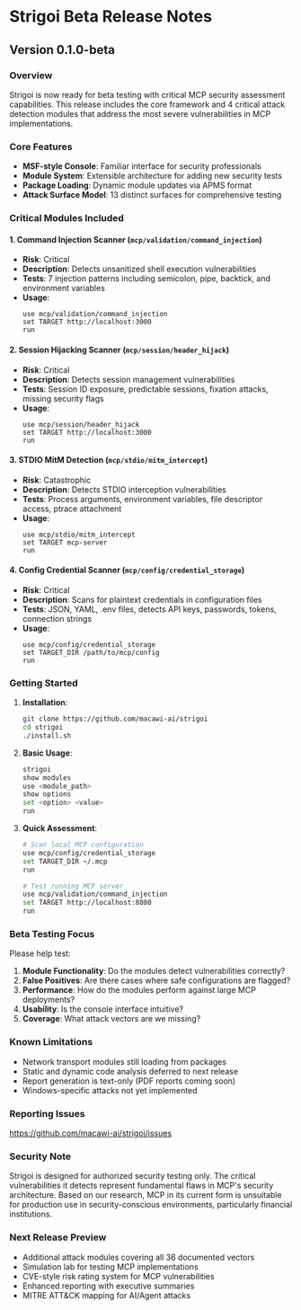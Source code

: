 # Strigoi Beta Release Notes

## Version 0.1.0-beta

### Overview
Strigoi is now ready for beta testing with critical MCP security assessment capabilities. This release includes the core framework and 4 critical attack detection modules that address the most severe vulnerabilities in MCP implementations.

### Core Features
- **MSF-style Console**: Familiar interface for security professionals
- **Module System**: Extensible architecture for adding new security tests
- **Package Loading**: Dynamic module updates via APMS format
- **Attack Surface Model**: 13 distinct surfaces for comprehensive testing

### Critical Modules Included

#### 1. Command Injection Scanner (`mcp/validation/command_injection`)
- **Risk**: Critical
- **Description**: Detects unsanitized shell execution vulnerabilities
- **Tests**: 7 injection patterns including semicolon, pipe, backtick, and environment variables
- **Usage**:
  ```
  use mcp/validation/command_injection
  set TARGET http://localhost:3000
  run
  ```

#### 2. Session Hijacking Scanner (`mcp/session/header_hijack`)
- **Risk**: Critical  
- **Description**: Detects session management vulnerabilities
- **Tests**: Session ID exposure, predictable sessions, fixation attacks, missing security flags
- **Usage**:
  ```
  use mcp/session/header_hijack
  set TARGET http://localhost:3000
  run
  ```

#### 3. STDIO MitM Detection (`mcp/stdio/mitm_intercept`)
- **Risk**: Catastrophic
- **Description**: Detects STDIO interception vulnerabilities
- **Tests**: Process arguments, environment variables, file descriptor access, ptrace attachment
- **Usage**:
  ```
  use mcp/stdio/mitm_intercept
  set TARGET mcp-server
  run
  ```

#### 4. Config Credential Scanner (`mcp/config/credential_storage`)
- **Risk**: Critical
- **Description**: Scans for plaintext credentials in configuration files
- **Tests**: JSON, YAML, .env files, detects API keys, passwords, tokens, connection strings
- **Usage**:
  ```
  use mcp/config/credential_storage
  set TARGET_DIR /path/to/mcp/config
  run
  ```

### Getting Started

1. **Installation**:
   ```bash
   git clone https://github.com/macawi-ai/strigoi
   cd strigoi
   ./install.sh
   ```

2. **Basic Usage**:
   ```bash
   strigoi
   show modules
   use <module_path>
   show options
   set <option> <value>
   run
   ```

3. **Quick Assessment**:
   ```bash
   # Scan local MCP configuration
   use mcp/config/credential_storage
   set TARGET_DIR ~/.mcp
   run
   
   # Test running MCP server
   use mcp/validation/command_injection
   set TARGET http://localhost:8080
   run
   ```

### Beta Testing Focus

Please help test:
1. **Module Functionality**: Do the modules detect vulnerabilities correctly?
2. **False Positives**: Are there cases where safe configurations are flagged?
3. **Performance**: How do the modules perform against large MCP deployments?
4. **Usability**: Is the console interface intuitive?
5. **Coverage**: What attack vectors are we missing?

### Known Limitations
- Network transport modules still loading from packages
- Static and dynamic code analysis deferred to next release
- Report generation is text-only (PDF reports coming soon)
- Windows-specific attacks not yet implemented

### Reporting Issues
https://github.com/macawi-ai/strigoi/issues

### Security Note
Strigoi is designed for authorized security testing only. The critical vulnerabilities it detects represent fundamental flaws in MCP's security architecture. Based on our research, MCP in its current form is unsuitable for production use in security-conscious environments, particularly financial institutions.

### Next Release Preview
- Additional attack modules covering all 36 documented vectors
- Simulation lab for testing MCP implementations
- CVE-style risk rating system for MCP vulnerabilities
- Enhanced reporting with executive summaries
- MITRE ATT&CK mapping for AI/Agent attacks